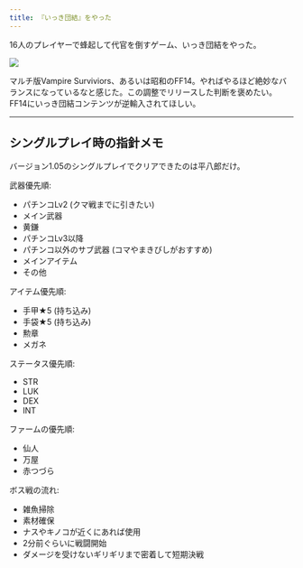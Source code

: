 ```yaml
---
title: 『いっき団結』をやった
---
```

16人のプレイヤーで蜂起して代官を倒すゲーム、いっき団結をやった。

![](https://lh5.googleusercontent.com/6PhGaMEZS-2gV3wL27STRLB1LSdJkLuYEk62qp8yYI9FVd_X4RD1yh8qwynqxxznc73q7Rv4d9j1lQMatdPwzx5gH18Z4zAgWHi2xfjDgHYMUTvJR8BYnMwNfZHm0hlsB7gfv7gL6-bGeBFSpCfDNpc)

マルチ版Vampire Surviviors、あるいは昭和のFF14。やればやるほど絶妙なバランスになっているなと感じた。この調整でリリースした判断を褒めたい。FF14にいっき団結コンテンツが逆輸入されてほしい。

* * *

シングルプレイ時の指針メモ
-------------

バージョン1.05のシングルプレイでクリアできたのは平八郎だけ。

武器優先順:

*   パチンコLv2 (クマ戦までに引きたい)
*   メイン武器
*   黄鎌
*   パチンコLv3以降
*   パチンコ以外のサブ武器 (コマやまきびしがおすすめ)
*   メインアイテム
*   その他

アイテム優先順:

*   手甲★5 (持ち込み)
*   手袋★5 (持ち込み)
*   勲章
*   メガネ

ステータス優先順:

*   STR
*   LUK
*   DEX
*   INT

ファームの優先順:

*   仙人
*   万屋
*   赤つづら

ボス戦の流れ:

*   雑魚掃除
*   素材確保
*   ナスやキノコが近くにあれば使用
*   2分前ぐらいに戦闘開始
*   ダメージを受けないギリギリまで密着して短期決戦
